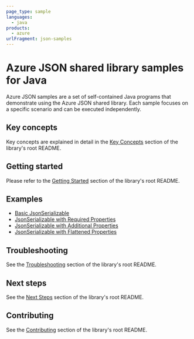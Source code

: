 ```yaml
---
page_type: sample
languages:
  - java
products:
  - azure
urlFragment: json-samples
---
```


# Azure JSON shared library samples for Java

Azure JSON samples are a set of self-contained Java programs that demonstrate using the Azure JSON shared library.
Each sample focuses on a specific scenario and can be executed independently.

## Key concepts

Key concepts are explained in detail in the [Key Concepts][sdk_readme_key_concepts] section of the library's root 
README.

## Getting started

Please refer to the [Getting Started][sdk_readme_getting_started] section of the library's root README.

## Examples

- [Basic JsonSerializable][sample_basic_json_serializable]
- [JsonSerializable with Required Properties][sample_json_serializable_with_required_properties]
- [JsonSerializable with Additional Properties][sample_json_serializable_with_additional_properties]
- [JsonSerializable with Flattened Properties][sample_json_serializable_with_flattened_properties]

## Troubleshooting

See the [Troubleshooting][sdk_readme_troubleshooting] section of the library's root README. 

## Next steps

See the [Next Steps][sdk_readme_next_steps] section of the library's root README.

## Contributing

See the [Contributing][sdk_readme_contributing] section of the library's root README.

<!-- Links -->

[sample_basic_json_serializable]: https://github.com/Azure/azure-sdk-for-java/blob/4b6100b019036da82904911f05bb8f45f62505d7/sdk/serialization/azure-json/src/samples/java/com/azure/json/BasicJsonSerializable.java
[sample_json_serializable_with_required_properties]: https://github.com/Azure/azure-sdk-for-java/blob/4b6100b019036da82904911f05bb8f45f62505d7/sdk/serialization/azure-json/src/samples/java/com/azure/json/RequiredPropertiesJsonSerializable.java
[sample_json_serializable_with_additional_properties]: https://github.com/Azure/azure-sdk-for-java/blob/4b6100b019036da82904911f05bb8f45f62505d7/sdk/serialization/azure-json/src/samples/java/com/azure/json/AdditionalPropertiesJsonSerializable.java
[sample_json_serializable_with_flattened_properties]: https://github.com/Azure/azure-sdk-for-java/blob/4b6100b019036da82904911f05bb8f45f62505d7/sdk/serialization/azure-json/src/samples/java/com/azure/json/FlattenedPropertiesJsonSerializable.java
[sdk_readme_key_concepts]: https://github.com/Azure/azure-sdk-for-java/blob/4b6100b019036da82904911f05bb8f45f62505d7/sdk/serialization/azure-json/README.md#key-concepts
[sdk_readme_getting_started]: https://github.com/Azure/azure-sdk-for-java/blob/4b6100b019036da82904911f05bb8f45f62505d7/sdk/serialization/azure-json/README.md#getting-started
[sdk_readme_troubleshooting]: https://github.com/Azure/azure-sdk-for-java/blob/4b6100b019036da82904911f05bb8f45f62505d7/sdk/serialization/azure-json/README.md#troubleshooting
[sdk_readme_next_steps]: https://github.com/Azure/azure-sdk-for-java/blob/4b6100b019036da82904911f05bb8f45f62505d7/sdk/serialization/azure-json/README.md#next-steps
[sdk_readme_contributing]: https://github.com/Azure/azure-sdk-for-java/blob/4b6100b019036da82904911f05bb8f45f62505d7/sdk/serialization/azure-json/README.md#contributing



